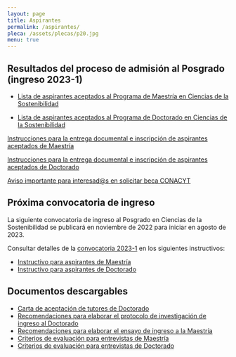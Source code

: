 ```yaml
---
layout: page
title: Aspirantes
permalink: /aspirantes/
pleca: /assets/plecas/p20.jpg
menu: true
---
```



## Resultados del proceso de admisión al Posgrado (ingreso 2023-1)

 - [Lista de aspirantes aceptados al Programa de Maestría en Ciencias de la Sostenibilidad](/assets/docs/lista_aspirantes_aceptados_maestria_2023_1.pdf)

 - [Lista de aspirantes aceptados al Programa de Doctorado en Ciencias de la Sostenibilidad](/assets/docs/lista_aspirantes_aceptados_doctorado_2023_1.pdf)


[Instrucciones para la entrega documental e inscripción de aspirantes aceptados de Maestría](/assets/docs/instrucciones_entregadocumental_inscripcion_aspirantes_aceptados_mae.pdf)

[Instrucciones para la entrega documental e inscripción de aspirantes aceptados de Doctorado](/assets/docs/instrucciones_entregadocumental_inscripcion_aspirantes_aceptados_doc.pdf)

[Aviso importante para interesad@s en solicitar  beca CONACYT](/assets/docs/aviso_becas_conacyt_2023_1)



## Próxima convocatoria de ingreso 

La siguiente convocatoria de ingreso al Posgrado en Ciencias de la Sostenibilidad se publicará en noviembre de 2022 para iniciar en agosto de 2023.

Consultar detalles de la [convocatoria 2023-1](/assets/docs/convocatoria_ingreso_2023-1.pdf) en los siguientes instructivos:


 - [Instructivo para aspirantes de Maestría](/assets/docs/instructivo-maestria.pdf)
 - [Instructivo para aspirantes de Doctorado](/assets/docs/instructivo-doctorado.pdf)



## Documentos descargables

 - [Carta de aceptación de tutores de Doctorado](/assets/formatos/aspirantes/formato_carta_aceptacion_tutor_doctorado.docx)
 - [Recomendaciones para elaborar el protocolo de investigación de ingreso al Doctorado](/assets/docs/recomendaciones_aspirantes_doctorado.pdf)
 - [Recomendaciones para elaborar el ensayo de ingreso a la Maestría](/assets/docs/recomendaciones_aspirantes_maestria.pdf)
 - [Criterios de evaluación para entrevistas de Maestría](/assets/docs/rubrica_entrevista_Mae.pdf)
 - [Criterios de evaluación para entrevistas de Doctorado](/assets/docs/rubrica_entrevista_Doc.pdf)
